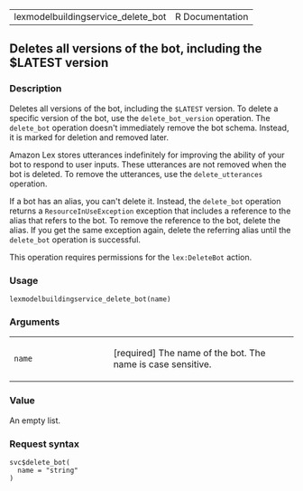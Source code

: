 <table style="width: 100%;">
<tbody>
<tr class="odd">
<td>lexmodelbuildingservice_delete_bot</td>
<td style="text-align: right;">R Documentation</td>
</tr>
</tbody>
</table>

## Deletes all versions of the bot, including the $LATEST version

### Description

Deletes all versions of the bot, including the `⁠$LATEST⁠` version. To
delete a specific version of the bot, use the `delete_bot_version`
operation. The `delete_bot` operation doesn't immediately remove the bot
schema. Instead, it is marked for deletion and removed later.

Amazon Lex stores utterances indefinitely for improving the ability of
your bot to respond to user inputs. These utterances are not removed
when the bot is deleted. To remove the utterances, use the
`delete_utterances` operation.

If a bot has an alias, you can't delete it. Instead, the `delete_bot`
operation returns a `ResourceInUseException` exception that includes a
reference to the alias that refers to the bot. To remove the reference
to the bot, delete the alias. If you get the same exception again,
delete the referring alias until the `delete_bot` operation is
successful.

This operation requires permissions for the `lex:DeleteBot` action.

### Usage

    lexmodelbuildingservice_delete_bot(name)

### Arguments

<table>
<colgroup>
<col style="width: 35%" />
<col style="width: 65%" />
</colgroup>
<tbody>
<tr class="odd">
<td><code
id="lexmodelbuildingservice_delete_bot_:_name">name</code></td>
<td><p>[required] The name of the bot. The name is case
sensitive.</p></td>
</tr>
</tbody>
</table>

### Value

An empty list.

### Request syntax

    svc$delete_bot(
      name = "string"
    )
